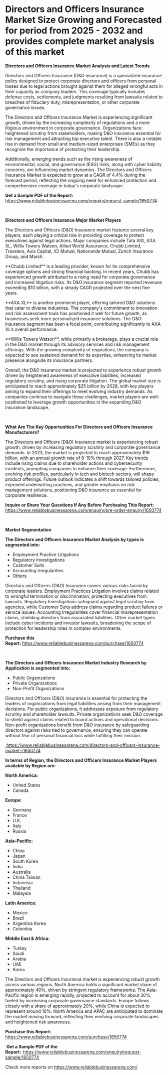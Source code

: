 <p><h1>Directors and Officers Insurance Market Size Growing and Forecasted for period from 2025 - 2032 and provides complete market analysis of this market</h1></p><p><strong>Directors and Officers Insurance Market Analysis and Latest Trends</strong></p>
<p><p>Directors and Officers Insurance (D&O insurance) is a specialized insurance policy designed to protect corporate directors and officers from personal losses due to legal actions brought against them for alleged wrongful acts in their capacity as company leaders. This coverage typically includes defense costs, settlements, and judgments resulting from lawsuits related to breaches of fiduciary duty, misrepresentation, or other corporate governance issues.</p><p>The Directors and Officers Insurance Market is experiencing significant growth, driven by the increasing complexity of regulations and a more litigious environment in corporate governance. Organizations face heightened scrutiny from stakeholders, making D&O insurance essential for risk management and attracting top executive talent. There is also a notable rise in demand from small and medium-sized enterprises (SMEs) as they recognize the importance of protecting their leadership. </p><p>Additionally, emerging trends such as the rising awareness of environmental, social, and governance (ESG) risks, along with cyber liability concerns, are influencing market dynamics. The Directors and Officers Insurance Market is expected to grow at a CAGR of 4.4% during the forecast period, reflecting the ongoing need for enhanced protection and comprehensive coverage in today's corporate landscape.</p></p>
<p><strong>Get a Sample PDF of the Report:&nbsp;</strong> <a href="https://www.reliablebusinessarena.com/enquiry/request-sample/1650774?utm_campaign=1948&utm_medium=2&utm_source=Github&utm_content=ia&utm_term=09032025&utm_id=directors-and-officers-insurance">https://www.reliablebusinessarena.com/enquiry/request-sample/1650774</a></p>
<p>&nbsp;</p>
<p><strong>Directors and Officers Insurance Major Market Players</strong></p>
<p><p>The Directors and Officers (D&O) Insurance market features several key players, each playing a critical role in providing coverage to protect executives against legal actions. Major companies include Tata AIG, AXA XL, Willis Towers Watson, Allied World Assurance, Chubb Limited, Travelers, Axis Capital, ICI Mutual, Nationwide Mutual, Zurich Insurance Group, and Marsh.</p><p>**Chubb Limited** is a leading provider, known for its comprehensive coverage options and strong financial backing. In recent years, Chubb has experienced growth attributed to a rising need for corporate governance and increased litigation risks. Its D&O insurance segment reported revenues exceeding $10 billion, with a steady CAGR projected over the next five years.</p><p>**AXA XL** is another prominent player, offering tailored D&O solutions that cater to diverse industries. The company's commitment to innovation and risk assessment tools has positioned it well for future growth, as businesses seek more personalized insurance solutions. The D&O insurance segment has been a focal point, contributing significantly to AXA XL’s overall performance.</p><p>**Willis Towers Watson**, while primarily a brokerage, plays a crucial role in the D&O market through its advisory services and risk management offerings. With the growing complexity of regulations, the company is expected to see sustained demand for its expertise, enhancing its market presence alongside its insurance partners.</p><p>Overall, the D&O insurance market is projected to experience robust growth driven by heightened awareness of executive liabilities, increased regulatory scrutiny, and rising corporate litigation. The global market size is anticipated to reach approximately $25 billion by 2028, with key players aiming to expand their offerings to meet evolving industry demands. As companies continue to navigate these challenges, market players are well-positioned to leverage growth opportunities in the expanding D&O insurance landscape.</p></p>
<p>&nbsp;</p>
<p><strong>What Are The Key Opportunities For Directors and Officers Insurance Manufacturers?</strong></p>
<p><p>The Directors and Officers (D&O) Insurance market is experiencing robust growth, driven by increasing regulatory scrutiny and corporate governance demands. In 2023, the market is projected to reach approximately $16 billion, with an annual growth rate of 8-10% through 2027. Key trends include rising claims due to shareholder actions and cybersecurity incidents, prompting companies to enhance their coverage. Furthermore, evolving risk profiles, particularly in tech and biotech sectors, will shape product offerings. Future outlook indicates a shift towards tailored policies, improved underwriting practices, and greater emphasis on risk management solutions, positioning D&O insurance as essential for corporate resilience.</p></p>
<p><strong>Inquire or Share Your Questions If Any Before Purchasing This Report:</strong> <a href="https://www.reliablebusinessarena.com/enquiry/pre-order-enquiry/1650774?utm_campaign=1948&utm_medium=2&utm_source=Github&utm_content=ia&utm_term=09032025&utm_id=directors-and-officers-insurance">https://www.reliablebusinessarena.com/enquiry/pre-order-enquiry/1650774</a></p>
<p>&nbsp;</p>
<p><strong>Market Segmentation</strong></p>
<p><strong>The Directors and Officers Insurance Market Analysis by types is segmented into:</strong></p>
<p><ul><li>Employment Practice Litigations</li><li>Regulatory Investigations</li><li>Customer Suits</li><li>Accounting Irregularities</li><li>Others</li></ul></p>
<p><p>Directors and Officers (D&O) Insurance covers various risks faced by corporate leaders. Employment Practices Litigation involves claims related to wrongful termination or discrimination, protecting executives from lawsuits. Regulatory Investigations safeguard against legal scrutiny from agencies, while Customer Suits address claims regarding product failures or service issues. Accounting Irregularities cover financial misrepresentation claims, shielding directors from associated liabilities. Other market types include cyber incidents and investor lawsuits, broadening the scope of protection for leadership roles in complex environments.</p></p>
<p><strong>Purchase this Report:&nbsp;</strong><a href="https://www.reliablebusinessarena.com/purchase/1650774?utm_campaign=1948&utm_medium=2&utm_source=Github&utm_content=ia&utm_term=09032025&utm_id=directors-and-officers-insurance">https://www.reliablebusinessarena.com/purchase/1650774</a></p>
<p>&nbsp;</p>
<p><strong>The Directors and Officers Insurance Market Industry Research by Application is segmented into:</strong></p>
<p><ul><li>Public Organizations</li><li>Private Organizations</li><li>Non-Profit Organizations</li></ul></p>
<p><p>Directors and Officers (D&O) insurance is essential for protecting the leaders of organizations from legal liabilities arising from their management decisions. For public organizations, it addresses exposure from regulatory scrutiny and shareholder lawsuits. Private organizations seek D&O coverage to shield against claims related to board actions and operational decisions. Non-profit organizations benefit from D&O insurance by safeguarding directors against risks tied to governance, ensuring they can operate without fear of personal financial loss while fulfilling their mission.</p></p>
<p><a href="https://www.reliablebusinessarena.com/directors-and-officers-insurance-market-r1650774?utm_campaign=1948&utm_medium=2&utm_source=Github&utm_content=ia&utm_term=09032025&utm_id=directors-and-officers-insurance">&nbsp;https://www.reliablebusinessarena.com/directors-and-officers-insurance-market-r1650774</a></p>
<p><strong>In terms of Region, the Directors and Officers Insurance Market Players available by Region are:</strong></p>
<p>
    <p> <strong> North America: </strong>
        <ul>
            <li>United States</li>
            <li>Canada</li>
        </ul>
        </p> 
    <p> <strong> Europe: </strong>
        <ul>
            <li>Germany</li>
            <li>France</li>
            <li>U.K.</li>
            <li>Italy</li>
            <li>Russia</li>
        </ul>
        </p> 
    <p> <strong> Asia-Pacific: </strong>
        <ul>
            <li>China</li>
            <li>Japan</li>
            <li>South Korea</li>
            <li>India</li>
            <li>Australia</li>
            <li>China Taiwan</li>
            <li>Indonesia</li>
            <li>Thailand</li>
            <li>Malaysia</li>
        </ul>
        </p> 
    <p> <strong> Latin America: </strong>
        <ul>
            <li>Mexico</li>
            <li>Brazil</li>
            <li>Argentina Korea</li>
            <li>Colombia</li>
        </ul>
        </p> 
    <p> <strong> Middle East & Africa: </strong>
        <ul>
            <li>Turkey</li>
            <li>Saudi</li>
            <li>Arabia</li>
            <li>UAE</li>
            <li>Korea</li>
        </ul>
    </p>
    </p>
<p><p>The Directors and Officers Insurance market is experiencing robust growth across various regions. North America holds a significant market share of approximately 40%, driven by stringent regulatory frameworks. The Asia-Pacific region is emerging rapidly, projected to account for about 30%, fueled by increasing corporate governance standards. Europe follows closely with a share of approximately 20%, while China is expected to represent around 10%. North America and APAC are anticipated to dominate the market moving forward, reflecting their evolving corporate landscapes and heightened risk awareness.</p></p>
<p><strong>Purchase this Report: </strong><a href="https://www.reliablebusinessarena.com/purchase/1650774?utm_campaign=1948&utm_medium=2&utm_source=Github&utm_content=ia&utm_term=09032025&utm_id=directors-and-officers-insurance">https://www.reliablebusinessarena.com/purchase/1650774</a></p>
<p>&nbsp;<strong>Get a Sample PDF of the Report:&nbsp;&nbsp;</strong><a href="https://www.reliablebusinessarena.com/enquiry/request-sample/1650774?utm_campaign=1948&utm_medium=2&utm_source=Github&utm_content=ia&utm_term=09032025&utm_id=directors-and-officers-insurance">https://www.reliablebusinessarena.com/enquiry/request-sample/1650774</a></p>
<p><strong></strong></p>
<p>Check more reports on <a href="https://www.reliablebusinessarena.com/?utm_campaign=1948&utm_medium=2&utm_source=Github&utm_content=ia&utm_term=09032025&utm_id=directors-and-officers-insurance">https://www.reliablebusinessarena.com/</a></p>